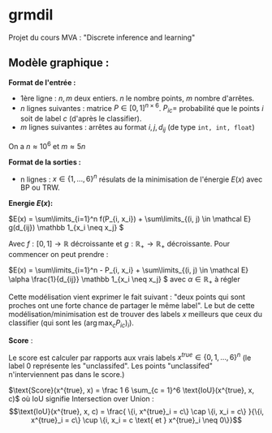 # grmdil
Projet du cours MVA : "Discrete inference and learning"

## Modèle graphique : 

**Format de l'entrée :** 
- 1ère ligne : $n, m$ deux entiers. $n$ le nombre points, $m$ nombre d'arrêtes.
- $n$ lignes suivantes : matrice $P \in [0, 1]^{n \times 6}$. $P_{ic} =$ probabilité que le points $i$ soit de label $c$ (d'après le classifier).
- $m$ lignes suivantes : arrêtes au format $i, j, d_{ij}$ (de type `int, int, float`)

On a $n \approx 10^6$ et $m \approx 5 n$

**Format de la sorties :**
- n lignes : $x \in \{1, ..., 6\}^n$ résulats de la minimisation de l'énergie $E(x)$ avec BP ou TRW. 

**Energie $E(x)$:**

$E(x) = \sum\limits_{i=1}^n f(P_{i, x_i}) +  \sum\limits_{(i, j) \in \mathcal E} g(d_{ij}) \mathbb 1_{x_i \neq x_j} $

Avec $f : [0, 1] \rightarrow \mathbb R$ décroissante et $g : \mathbb R_+ \rightarrow \mathbb R_+$ décroissante. Pour commencer on peut prendre : 

$E(x) = \sum\limits_{i=1}^n - P_{i, x_i} +  \sum\limits_{(i, j) \in \mathcal E} \alpha \frac{1}{d_{ij}} \mathbb 1_{x_i \neq x_j} $ avec $\alpha \in \mathbb R_+$ à régler 

Cette modélisation vient exprimer le fait suivant : "deux points qui sont proches ont une forte chance de partager le même label". Le but de cette modélisation/minimisation est de trouver des labels $x$ meilleurs que ceux du classifier (qui sont les $(\arg\max_c P_{ic})_i$).

**Score** :

Le score est calculer par rapports aux vrais labels $x^{true} \in \{0, 1, ..., 6\}^n$ (le label $0$ représente les "unclassifed". Les points "unclassifed" n'interviennent pas dans le score.) 

$\text{Score}(x^{true}, x) = \frac 1 6 \sum_{c = 1}^6 \text{IoU}(x^{true}, x, c)$ où $\text{IoU}$ signifie Intersection over Union : $$\text{IoU}(x^{true}, x, c) = \frac{ \{i, x^{true}_i = c\} \cap  \{i, x_i = c\} }{\{i, x^{true}_i = c\} \cup  \{i, x_i = c \text{ et } x^{true}_i \neq 0\}}$$
